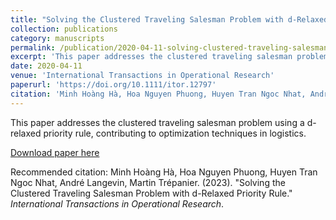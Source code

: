 ```yaml
---
title: "Solving the Clustered Traveling Salesman Problem with d-Relaxed Priority Rule"
collection: publications
category: manuscripts
permalink: /publication/2020-04-11-solving-clustered-traveling-salesman
excerpt: 'This paper addresses the clustered traveling salesman problem using a d-relaxed priority rule, contributing to optimization techniques in logistics.'
date: 2020-04-11
venue: 'International Transactions in Operational Research'
paperurl: 'https://doi.org/10.1111/itor.12797'
citation: 'Minh Hoàng Hà, Hoa Nguyen Phuong, Huyen Tran Ngoc Nhat, André Langevin, Martin Trépanier. (2023). &quot;Solving the Clustered Traveling Salesman Problem with d-Relaxed Priority Rule.&quot; <i>International Transactions in Operational Research</i>.'
---
```

This paper addresses the clustered traveling salesman problem using a d-relaxed priority rule, contributing to optimization techniques in logistics.

[Download paper here](https://doi.org/10.1111/itor.12797)

Recommended citation: Minh Hoàng Hà, Hoa Nguyen Phuong, Huyen Tran Ngoc Nhat, André Langevin, Martin Trépanier. (2023). "Solving the Clustered Traveling Salesman Problem with d-Relaxed Priority Rule." <i>International Transactions in Operational Research</i>.